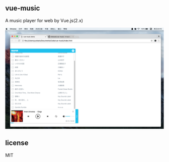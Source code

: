 ## vue-music
A music player for web by Vue.js(2.x)

 ![image](https://github.com/falstack/vue-music/raw/master/demo.png)
 
 ## license
 MIT
